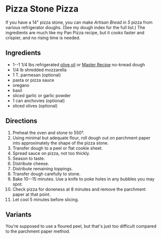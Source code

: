 # Pizza Stone Pizza

If you have a 14" pizza stone, you can make _Artisan Bread in 5_ pizza from various refrigerator doughs.  (See my dough index for the full list.)  The ingredients are much like my Pan Pizza recipe, but it cooks faster and crispier, and no rising time is needed.

## Ingredients

* 1--1 1/4 lbs refrigerated [olive oil](https://artisanbreadinfive.com/2011/10/25/pizza-margherita-and-a-pizza-making-package-red-star-yeast-king-arthur-flour-emile-henry-pizza-stone-a-signed-pizza-book-giveaway/) or [Master Recipe](http://www.artisanbreadinfive.com/2008/04/27/great-coverage-in-the-week-magazine-but-there-was-one-little-problem) no-knead dough
* 1/4 lb shredded mozzarella
* 1 T. parmesan (optional)
* pasta or pizza sauce
* oregano
* basil
* sliced garlic or garlic powder
* 1 can anchovies (optional)
* sliced olives (optional)


## Directions

1. Preheat the oven and stone to 550°.
2. Using minimal but adequate flour, roll dough out on parchment paper into approximately the shape of the pizza stone.
3. Transfer dough to a peel or flat cookie sheet.
3. Spread sauce on pizza, not too thickly.
4. Season to taste.
5. Distribute cheese.
6. Distribute remaining toppings.
7. Transfer dough carefully to stone.
7. Bake 10--15 minutes.  Use a knife to poke holes in any bubbles you may spot.
8. Check pizza for doneness at 8 minutes and remove the parchment paper at that point.
9. Let cool 5 minutes before slicing.

## Variants

You're supposed to use a floured peel, but that's just too difficult compared to the parchment paper method.
